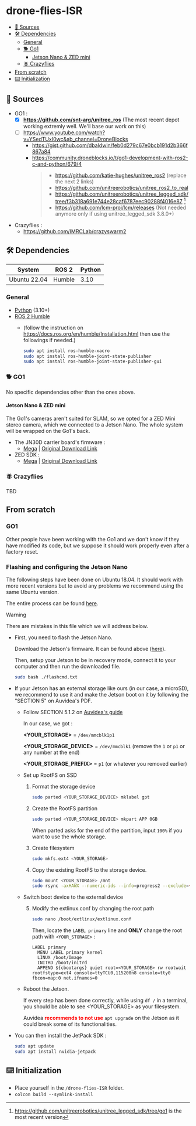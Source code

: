 # drone-flies-ISR

- [📰 Sources](#sources)
- [🛠️ Dependencies](#dependencies)
  - [General](#dependencies-general)
  - [🐕 Go1](#dependencies-go1)
    - [Jetson Nano & ZED mini](#jetson)
  - [🪰 Crazyflies](#dependencies-flies)
- [From scratch](#scratch)
- [⌨️ Initialization](#initialization)


## 📰 Sources <a id="sources"></a>

- GO1 :
  - [x] **<https://github.com/snt-arg/unitree_ros>** (The most recent depot working extremly well. We'll base our work on this)
  - [ ] <https://www.youtube.com/watch?v=YSedTUxI0wc&ab_channel=DroneBlocks>
    - <https://gist.github.com/dbaldwin/feb0d279c67e0bcb191d2b366f867a84>
    - <https://community.droneblocks.io/t/go1-development-with-ros2-c-and-python/679/4>
      > - <https://github.com/katie-hughes/unitree_ros2> (replace the next 2 links)
      > - <https://github.com/unitreerobotics/unitree_ros2_to_real>
      > - <https://github.com/unitreerobotics/unitree_legged_sdk/tree/f3b318a691e744e28caf6787eec90288f4016e87> [^1]
      > - <https://github.com/lcm-proj/lcm/releases> (Not needed anymore only if using unitree_legged_sdk 3.8.0+)

[^1]: <https://github.com/unitreerobotics/unitree_legged_sdk/tree/go1> is the most recent version

- Crazyflies :
  - <https://github.com/IMRCLab/crazyswarm2>

## 🛠️ Dependencies <a id="dependencies"></a>

| System | ROS 2 | Python |
| ------- | ------- | ------ |
| Ubuntu 22.04 | Humble | 3.10 |

### General <a id="dependencies-general"></a>

- [Python](https://www.python.org/) (3.10+)
- [ROS 2 Humble](https://docs.ros.org/en/humble/index.html)
  - (follow the instruction on https://docs.ros.org/en/humble/Installation.html then use the followings if needed.)

    ```bash
    sudo apt install ros-humble-xacro
    sudo apt install ros-humble-joint-state-publisher
    sudo apt install ros-humble-joint-state-publisher-gui
    ```


### 🐕 GO1 <a id="dependencies-go1"></a>

No specific dependencies other than the ones above.

#### Jetson Nano & ZED mini <a id="jetson"></a>

The Go1's cameras aren't suited for SLAM, so we opted for a ZED Mini stereo camera, which we connected to a Jetson Nano. The whole system will be wrapped on the Go1's back.

- The JN30D carrier board's firmware :
  - [Mega](https://mega.nz/file/2YknhI6A#5s0Zr9UmwSfbIX-MFVpjSrUjrLEhWtQTiXN13qAWELM) | [Original Download Link](https://f000.backblazeb2.com/file/auvidea-download/images/Jetpack_4_6/BSP/Jetpack4.6_Nano_BSP.tar.gz)
- ZED SDK :
  - [Mega](https://mega.nz/file/HU1wSbxJ#px-IquGm5MQEqtKCeBQiUl40IVINUzJb41PFfCNexSk) | [Original Download Link](https://download.stereolabs.com/zedsdk/3.8/l4t32.6/jetsons)

### 🪰 Crazyflies <a id="dependencies-flies"></a>

TBD

## From scratch <a id="scratch"></a>

### GO1

Other people have been working with the Go1 and we don't know if they have modified its code, but we suppose it should work properly even after a factory reset.

### Flashing and configuring the Jetson Nano

The following steps have been done on Ubuntu 18.04. It should work with more recent versions but to avoid any problems we recommend using the same Ubuntu version.

The entire process can be found [here](./docs/Auvidea_Software.pdf). 

> [!WARNING]  
> There are mistakes in this file which we will address below.

- First, you need to flash the Jetson Nano.

  Download the Jetson's firmware. It can be found above ([here](#jetson)).

  Then, setup your Jetson to be in recovery mode, connect it to your computer and then run the downloaded file.

  ```bash
  sudo bash ./flashcmd.txt
  ```

- If your Jetson has an external storage like ours (in our case, a microSD), we recommend to use it and make the Jetson boot on it by following the "SECTION 5" on Auvidea's PDF.
  - Follow SECTION 5.1.2 on [Auvidea's guide](./docs/Auvidea_Software.pdf)

    In our case, we got : 
    
    **<YOUR_STORAGE>** = `/dev/mmcblk1p1`
    
    **<YOUR_STORAGE_DEVICE>** = `/dev/mmcblk1` (remove the `1` or `p1` or any number at the end)

    **<YOUR_STORAGE_PREFIX>** = `p1` (or whatever you removed earlier)

  - Set up RootFS on SSD

    1. Format the storage device

        ```bash
        sudo parted <YOUR_STORAGE_DEVICE> mklabel gpt
        ```

    2. Create the RootFS partition

        ```bash
        sudo parted <YOUR_STORAGE_DEVICE> mkpart APP 0GB
        ```

        When parted asks for the end of the partition, input `100%` if you want to use the whole storage.

    3. Create filesystem

        ```bash
        sudo mkfs.ext4 <YOUR_STORAGE>
        ```

    4. Copy the existing RootFS to the storage device.

        ```bash
        sudo mount <YOUR_STORAGE> /mnt
        sudo rsync -axHAWX --numeric-ids --info=progress2 --exclude={"/dev/","/proc/","/sys/","/tmp/","/run/","/mnt/","/media/*","/lost+found"} / /mnt/
        ```
  - Switch boot device to the external device

    5. Modify the extlinux.conf by changing the root path

        ```bash
        sudo nano /boot/extlinux/extlinux.conf
        ```

        Then, locate the `LABEL primary` line and **ONLY** change the root path with `<YOUR_STORAGE>` :

        ```
        LABEL primary 
          MENU LABEL primary kernel
          LINUX /boot/Image
          INITRD /boot/initrd 
          APPEND ${cbootargs} quiet root=<YOUR_STORAGE> rw rootwait rootfstype=ext4 console=ttyTCU0,115200n8 console=tty0 fbcon=map:0 net.ifnames=0
        ```
  - Reboot the Jetson.

    If every step has been done correctly, while using `df /` in a terminal, you should be able to see <YOUR_STORAGE> as your filesystem.

    Auvidea <font color='red'>**recommends to not use**</font> `apt upgrade` on the Jetson as it could break some of its functionalities. 


- You can then install the JetPack SDK :

  ```bash
  sudo apt update
  sudo apt install nvidia-jetpack
  ```


## ⌨️ Initialization <a id="initialization"></a>

- Place yourself in the `/drone-flies-ISR` folder.
- `colcon build --symlink-install`
